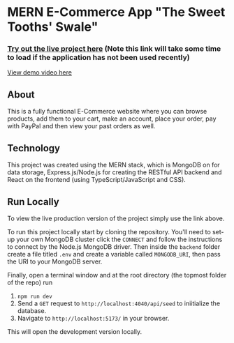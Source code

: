# MERN E-Commerce App "The Sweet Tooths' Swale"

### [Try out the live project here](https://fullstack-e-commerce-mern-application.onrender.com/) (Note this link will take some time to load if the application has not been used recently)

[View demo video here](https://adriendinzey.github.io/images/E-Commerce%20Demo%20Video.mp4)

## About

This is a fully functional E-Commerce website where you can browse products, add them to your cart, make an account, place your order, pay with PayPal and then view your past orders as well.

## Technology

This project was created using the MERN stack, which is MongoDB on for data storage, Express.js/Node.js for creating the RESTful API backend and React on the frontend (using TypeScript/JavaScript and CSS).

## Run Locally

To view the live production version of the project simply use the link above.

To run this project locally start by cloning the repository. You'll need to set-up your own MongoDB cluster click the `CONNECT` and follow the instructions to connect by the Node.js MongoDB driver. Then inside the `backend` folder create a file titled `.env` and create a variable called `MONGODB_URI`, then pass the URI to your MongoDB server.

Finally, open a terminal window and at the root directory (the topmost folder of the repo) run

1. `npm run dev`
2. Send a `GET` request to `http://localhost:4040/api/seed` to iniitialize the database.
3. Navigate to `http://localhost:5173/` in your browser.

This will open the development version locally.
